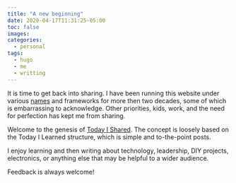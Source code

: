 ```yaml
---
title: "A new beginning"
date: 2020-04-17T11:31:25-05:00
toc: false
images:
categories:
  - personal
tags: 
  - hugo
  - me
  - writting
---
```


It is time to get back into sharing.  I have been running this website under various [names](https://web.archive.org/web/20010501000000*/zweck.net) and frameworks for more then two decades, some of which is embarrassing to acknowledge.  Other priorities, kids, work, and the need for perfection has kept me from sharing.

Welcome to the genesis of [Today I Shared](/posts/).  The concept is loosely based on the Today I Learned structure, which is simple and to-the-point posts.

I enjoy learning and then writing about technology, leadership, DIY projects, electronics, or anything else that may be helpful to a wider audience.

Feedback is always welcome!
